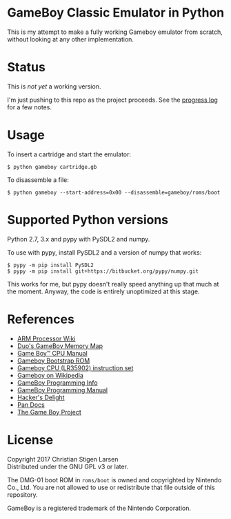 GameBoy Classic Emulator in Python
==================================

This is my attempt to make a fully working Gameboy emulator from scratch,
without looking at any other implementation.

Status
======

This is *not yet* a working version.

I'm just pushing to this repo as the project proceeds. See the [progress
log](progress/README.md) for a few notes.

Usage
=====

To insert a cartridge and start the emulator:

    $ python gameboy cartridge.gb

To disassemble a file:

    $ python gameboy --start-address=0x00 --disassemble=gameboy/roms/boot

Supported Python versions
=========================

Python 2.7, 3.x and pypy with PySDL2 and numpy.

To use with pypy, install PySDL2 and a version of numpy that works:

    $ pypy -m pip install PySDL2
    $ pypy -m pip install git+https://bitbucket.org/pypy/numpy.git

This works for me, but pypy doesn't really speed anything up that much at the
moment. Anyway, the code is entirely unoptimized at this stage.

References
==========

  * [ARM Processor Wiki](https://www.heyrick.co.uk/armwiki/Main_Page)
  * [Duo's GameBoy Memory Map](http://gameboy.mongenel.com/dmg/asmmemmap.html)
  * [Game Boy™ CPU Manual](http://marc.rawer.de/Gameboy/Docs/GBCPUman.pdf)
  * [Gameboy Bootstrap ROM](http://gbdev.gg8.se/wiki/articles/Gameboy_Bootstrap_ROM)
  * [Gameboy CPU (LR35902) instruction set](http://pastraiser.com/cpu/gameboy/gameboy_opcodes.html)
  * [Gameboy on Wikipedia](https://en.wikipedia.org/wiki/Game_Boy)
  * [GameBoy Programming Info](https://fms.komkon.org/GameBoy/Tech/Software.html)
  * [GameBoy Programming Manual](http://www.chrisantonellis.com/files/gameboy/gb-programming-manual.pdf)
  * [Hacker's Delight](http://www.hackersdelight.org)
  * [Pan Docs](http://bgb.bircd.org/pandocs.htm#cpuinstructionset)
  * [The Game Boy Project](http://marc.rawer.de/Gameboy/Docs/GBProject.pdf)

License
=======

Copyright 2017 Christian Stigen Larsen  
Distributed under the GNU GPL v3 or later.

The DMG-01 boot ROM in `roms/boot` is owned and copyrighted by Nintendo Co.,
Ltd. You are not allowed to use or redistribute that file outside of this
repository.

GameBoy is a registered trademark of the Nintendo Corporation.

